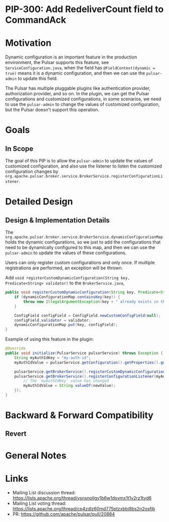 # PIP-300: Add RedeliverCount field to CommandAck

# Motivation

Dynamic configuration is an important feature in the production environment, the Pulsar supports this feature,
see `ServiceConfiguration.java`, when the field has `@FieldContext(dynamic = true)` means it is a dynamic configuration,
and then we can use the `pulsar-admin` to update this field.

The Pulsar has multiple pluggable plugins like authentication provider, authorization provider, and so on. In the
plugin, we can get the Pulsar configurations and customized configurations, in some scenarios, we need to use
the `pulsar-admin` to change the values of customized configuration, but the Pulsar doesn't support this operation.

# Goals

## In Scope

The goal of this PIP is to allow the `pulsar-admin` to update the values of customized configuration, and also use the
listener to listen the customized configuration changes
by `org.apache.pulsar.broker.service.BrokerService.registerConfigurationListener`.

# Detailed Design

## Design & Implementation Details

The `org.apache.pulsar.broker.service.BrokerService.dynamicConfigurationMap` holds the dynamic configurations, so we
just to add the configurations that need to be dynamically configured to this map, and then we can use
the `pulsar-admin` to update the values of these configurations.

Users can only register custom configurations and only once.  If multiple registrations are performed, an exception will be thrown.

Add `void registerCustomDynamicConfiguration(String key, Predicate<String> validator)` to the `BrokerService.java`, 

```java
public void registerCustomDynamicConfiguration(String key, Predicate<String> validator) {
    if (dynamicConfigurationMap.containsKey(key)) {
        throw new IllegalArgumentException(key + " already exists in the dynamicConfigurationMap");
    }

    ConfigField configField = ConfigField.newCustomConfigField(null);
    configField.validator = validator;
    dynamicConfigurationMap.put(key, configField);
}
```

Example of using this feature in the plugin:

```java
@Override
public void initialize(PulsarService pulsarService) throws Exception {
    String myAuthIdKey = "my-auth-id";
    myAuthIdValue = pulsarService.getConfiguration().getProperties().getProperty(myAuthIdKey);

    pulsarService.getBrokerService().registerCustomDynamicConfiguration(myAuthIdKey, null);
    pulsarService.getBrokerService().registerConfigurationListener(myAuthIdKey, (newValue) -> {
        // The `myAuthIdKey` value has changed
        myAuthIdValue = String.valueOf(newValue);
    });
}
```


# Backward & Forward Compatibility

## Revert

# General Notes

# Links

* Mailing List discussion thread: https://lists.apache.org/thread/ysnsnollgy1b6w1dsvmx1t1y2rz1tyd6
* Mailing List voting thread: https://lists.apache.org/thread/cp4zdlz60md775ptzxbbj8bs2n2osfjb
* PR: https://github.com/apache/pulsar/pull/20884
